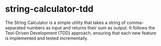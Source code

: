 # string-calculator-tdd
The String Calculator is a simple utility that takes a string of comma-separated numbers as input and returns their sum as output. It follows the Test-Driven Development (TDD) approach, ensuring that each new feature is implemented and tested incrementally.
